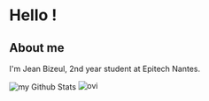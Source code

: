 # Hello !

## About me
I'm Jean Bizeul, 2nd year student at Epitech Nantes.

<div display="flex">
  <img align="center" src="https://github-readme-stats.vercel.app/api?username=jeanbizeul&include_all_commits=true&count_private=true&show_icons=true&line_height=20&title_color=2B5BBD&icon_color=1124BB&text_color=A1A1A1&bg_color=0,000000,130F40"   alt="my Github Stats"/>
  <img src="https://github-readme-stats.vercel.app/api/top-langs?username=jeanbizeul&show_icons=true&locale=en&layout=compact&theme=chartreuse-dark" alt="ovi" />
</div>

